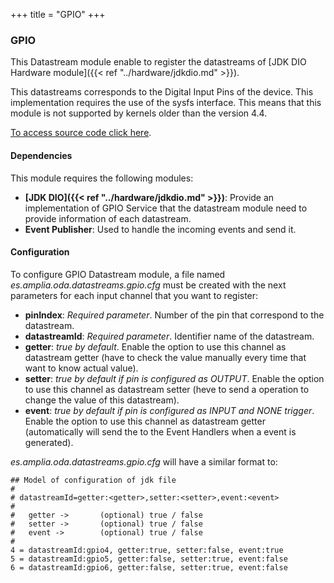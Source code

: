 +++
title = "GPIO"
+++

### GPIO

This Datastream module enable to register the datastreams of [JDK DIO Hardware module]({{< ref "../hardware/jdkdio.md" >}}).

This datastreams corresponds to the Digital Input Pins of the device. This implementation requires the use of the sysfs
interface. This means that this module is not supported by kernels older than the version 4.4.

[To access source code click here](https://github.com/amplia-iiot/oda/tree/master/oda-datastreams/gpio).

#### Dependencies

This module requires the following modules:

* __[JDK DIO]({{< ref "../hardware/jdkdio.md" >}})__: Provide an implementation of GPIO Service that the datastream module need to provide information of each datastream.
* __Event Publisher__: Used to handle the incoming events and send it.

#### Configuration

To configure GPIO Datastream module, a file named _es.amplia.oda.datastreams.gpio.cfg_ must be created with the next parameters
for each input channel that you want to register:

* __pinIndex__: _Required parameter_. Number of the pin that correspond to the datastream.
* __datastreamId__: _Required parameter_. Identifier name of the datastream.
* __getter__: _true by default_. Enable the option to use this channel as datastream getter (have to check the value manually
every time that want to know actual value).
* __setter__: _true by default if pin is configured as OUTPUT_. Enable the option to use this channel as datastream setter
(heve to send a operation to change the value of this datastream).
* __event__: _true by default if pin is configured as INPUT and NONE trigger_. Enable the option to use this channel as
datastream getter (automatically will send the to the Event Handlers when a event is generated).

_es.amplia.oda.datastreams.gpio.cfg_ will have a similar format to:

```
## Model of configuration of jdk file
#
# datastreamId=getter:<getter>,setter:<setter>,event:<event>
#
#   getter ->       (optional) true / false
#   setter ->       (optional) true / false
#   event ->        (optional) true / false
#
4 = datastreamId:gpio4, getter:true, setter:false, event:true
5 = datastreamId:gpio5, getter:false, setter:true, event:false
6 = datastreamId:gpio6, getter:false, setter:true, event:false
```

